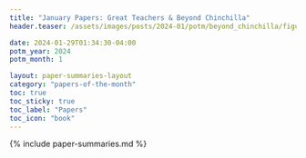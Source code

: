 ```yaml
---
title: "January Papers: Great Teachers & Beyond Chinchilla"
header.teaser: /assets/images/posts/2024-01/potm/beyond_chinchilla/figure_1a.png

date: 2024-01-29T01:34:30-04:00
potm_year: 2024
potm_month: 1

layout: paper-summaries-layout
category: "papers-of-the-month"
toc: true
toc_sticky: true
toc_label: "Papers"
toc_icon: "book"
---
```


{% include paper-summaries.md %}

